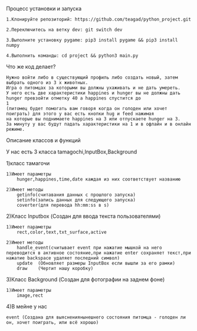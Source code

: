 Процесс установки и запуска

    1.Клонируйте репозиторий: https://github.com/teagad/python_project.git
    
    2.Переключитесь на ветку dev: git switch dev
    
    3.Выполните установку pygame: pip3 install pygame && pip3 install numpy
    
    4.Выполнить команды: cd project && python3 main.py

Что же код делает?

    Нужно войти либо в существующий профиль либо создать новый, затем выбрать одного из 3 х животных.
    Игра о питомцах за которыми вы должны ухаживать и не дать умереть.
    У него есть две характеристики happines и hunger вы не должны дать hunger превзойти отметку 40 а happines спустится до
    1
    (питомец будет помогать вам говоря когда он голоден или хочет поиграть) для этого у вас есть кнопки hug и feed нажимая
    на которые вы поднимаете happines на 3 или отпускаете hunger на 3.
    За минуту у вас будут падать характеристики на 1 и в офлайн и в онлайн режиме.

Описание классов и функций

У нас есть 3 класса tamagochi,InputBox,Background

1)класс тамагочи

    1)Имеет параметры 
        hunger,happines,time,date каждая из них соответствует названию 

    2)Имеет методы 
        getinfo(считавания данных с прошлого запуска)
        setinfo(запись данных для следующего запуска)
        coverter(для перевода hh:mm:ss в s)

2)Класс Inputbox
(Создан для ввода текста пользователями)

    1)Имеет параметры 
        rect,color,text,txt_surface,active

    2)Имеет методы 
        handle_event(считывает event при нажатие мышкой на него переводится в активное состояние,при нажатие enter сохраняет текст,при нажатие backspace удаляет последний символ)
        update  (Обновляет размеры InputBox если вышли за его рамки)
        draw    (Чертит нашу коробку) 

3)Класс Background
(Создан для фотографии на заднем фоне)

    1)Имеет параметры
        image,rect

4)В мейне у нас

    event (Создана для выяснениянынешнего состояния питомца - голоден ли он, хочет поиграть, или всё хорошо)
